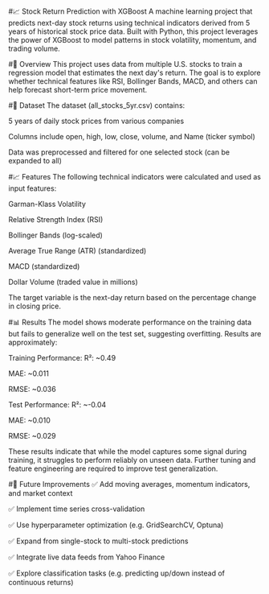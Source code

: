 #📈 Stock Return Prediction with XGBoost
A machine learning project that predicts next-day stock returns using technical indicators derived from 5 years of historical stock price data. Built with Python, this project leverages the power of XGBoost to model patterns in stock volatility, momentum, and trading volume.


#🧠 Overview
This project uses data from multiple U.S. stocks to train a regression model that estimates the next day's return. The goal is to explore whether technical features like RSI, Bollinger Bands, MACD, and others can help forecast short-term price movement.


#📂 Dataset
The dataset (all_stocks_5yr.csv) contains:

5 years of daily stock prices from various companies

Columns include open, high, low, close, volume, and Name (ticker symbol)

Data was preprocessed and filtered for one selected stock (can be expanded to all)

#📈 Features
The following technical indicators were calculated and used as input features:

Garman-Klass Volatility

Relative Strength Index (RSI)

Bollinger Bands (log-scaled)

Average True Range (ATR) (standardized)

MACD (standardized)

Dollar Volume (traded value in millions)

The target variable is the next-day return based on the percentage change in closing price.


#📊 Results
The model shows moderate performance on the training data but fails to generalize well on the test set, suggesting overfitting. Results are approximately:

Training Performance:
R²: ~0.49

MAE: ~0.011

RMSE: ~0.036

Test Performance:
R²: ~-0.04

MAE: ~0.010

RMSE: ~0.029

These results indicate that while the model captures some signal during training, it struggles to perform reliably on unseen data. Further tuning and feature engineering are required to improve test generalization.


#🔧 Future Improvements
✅ Add moving averages, momentum indicators, and market context

✅ Implement time series cross-validation

✅ Use hyperparameter optimization (e.g. GridSearchCV, Optuna)

✅ Expand from single-stock to multi-stock predictions

✅ Integrate live data feeds from Yahoo Finance

✅ Explore classification tasks (e.g. predicting up/down instead of continuous returns)
